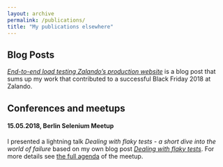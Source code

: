 ```yaml
---
layout: archive
permalink: /publications/
title: "My publications elsewhere"
---
```


## Blog Posts
[_End-to-end load testing Zalando’s production website_](https://jobs.zalando.com/tech/blog/end-to-end-load-testing-zalandos-production-website/) is a blog post that sums up my work that contributed to a successful Black Friday 2018 at Zalando.

## Conferences and meetups

#### 15.05.2018, Berlin Selenium Meetup
I presented a lightning talk _Dealing with flaky tests - a short dive into the world of failure_ based on my own blog post [_Dealing with flaky tests_](/dealing-with-flaky-tests). For more details see [the full agenda](https://www.meetup.com/Berlin-Selenium-Meetup/events/249668010/) of the meetup.

